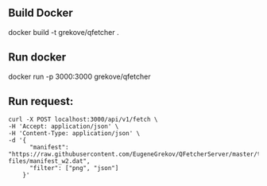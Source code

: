 


## Build Docker
docker build -t grekove/qfetcher .
## Run docker
docker run -p 3000:3000 grekove/qfetcher

## Run request:

```
curl -X POST localhost:3000/api/v1/fetch \
-H 'Accept: application/json' \
-H 'Content-Type: application/json' \
-d '{
      "manifest": "https://raw.githubusercontent.com/EugeneGrekov/QFetcherServer/master/test-files/manifest_w2.dat",
      "filter": ["png", "json"]
    }' 
```

